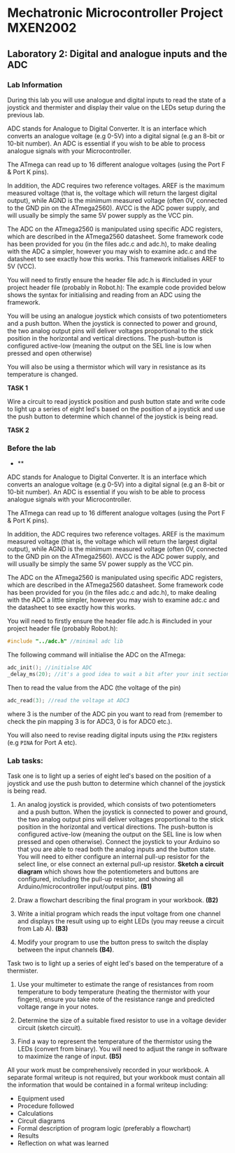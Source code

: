 # Mechatronic Microcontroller Project MXEN2002

## Laboratory 2:  Digital and analogue inputs and the ADC

### Lab Information

During this lab you will use analogue and digital inputs to read the state of a joystick and thermister and display their value on the LEDs setup during the previous lab.

ADC stands for Analogue to Digital Converter.  It is an interface which converts an analogue voltage (e.g 0-5V) into a digital signal (e.g an 8-bit or 10-bit number).  An ADC is essential if you wish to be able to process analogue signals with your Microcontroller.

The ATmega can read up to 16 different analogue voltages (using the Port F & Port K pins).

In addition, the ADC requires two reference voltages.  AREF is the maximum measured voltage (that is, the voltage which will return the largest digital output), while AGND is the minimum measured voltage (often 0V, connected to the GND pin on the ATmega2560).  AVCC is the ADC power supply, and will usually be simply the same 5V power supply as the VCC pin.

The ADC on the ATmega2560 is manipulated using specific ADC registers, which are described in the ATmega2560 datasheet. 
Some framework code has been provided for you (in the files adc.c and adc.h), to make dealing with the ADC a simpler, however you may wish to examine adc.c and the datasheet to see exactly how this works. This framework initialises AREF to 5V (VCC).

You will need to firstly ensure the header file adc.h is #included in your project header file (probably in Robot.h): The example code provided below shows the syntax for initialising and reading from an ADC using the framework.

You will be using an analogue joystick which consists of two potentiometers and a push button. When the joystick is connected to power and ground, the two analog output pins will deliver voltages proportional to the stick position in the horizontal and vertical directions. The push-button is configured active-low (meaning the output  on the SEL line is low when pressed and open otherwise)

You will also be using a thermistor which will vary in resistance as its temperature is changed. 

**TASK 1**

Wire a circuit to read joystick position and push button state and write code to light up a series of eight led's based on the position of a joystick and use the push button to determine which channel of the joystick is being read.

**TASK 2**



### Before the lab

  - **

ADC stands for Analogue to Digital Converter.  It is an interface which converts an analogue voltage (e.g 0-5V) into a digital signal (e.g an 8-bit or 10-bit number).  An ADC is essential if you wish to be able to process analogue signals with your Microcontroller.

The ATmega can read up to 16 different analogue voltages (using the Port F & Port K pins).

In addition, the ADC requires two reference voltages.  AREF is the maximum measured voltage (that is, the voltage which will return the largest digital output), while AGND is the minimum measured voltage (often 0V, connected to the GND pin on the ATmega2560).  AVCC is the ADC power supply, and will usually be simply the same 5V power supply as the VCC pin.

The ADC on the ATmega2560 is manipulated using specific ADC registers, which are described in the ATmega2560 datasheet. 
Some framework code has been provided for you (in the files adc.c and adc.h), to make dealing with the ADC a little simpler, however you may wish to examine adc.c and the datasheet to see exactly how this works.

You will need to firstly ensure the header file adc.h is #included in your project header file (probably Robot.h):

```c
#include "../adc.h" //minimal adc lib
```

The following command will initialise the ADC on the ATmega:
```c
adc_init(); //initialse ADC
_delay_ms(20); //it's a good idea to wait a bit after your init section
```

Then to read the value from the ADC (the voltage of the pin)
```c
adc_read(3); //read the voltage at ADC3
```
where 3 is the number of the ADC pin you want to read from (remember to check the pin mapping 3 is for ADC3, 0 is for ADC0 etc.).

You will also need to revise reading digital inputs using the ```PINx``` registers (e.g ```PINA``` for Port A etc). 

### Lab tasks:

Task one is to light up a series of eight led's based on the position of a joystick and use the push button to determine which channel of the joystick is being read.

1. An analog joystick is provided, which consists of two potentiometers and a push button. When the joystick is connected to power and ground, the two analog output pins will deliver voltages proportional to the stick position in the horizontal and vertical directions. The push-button is configured active-low (meaning the output  on the SEL line is low when pressed and open otherwise). Connect the joystick to your Arduino so that you are able to read both the analog inputs and the button state. You will need to either configure an internal pull-up resistor for the select line, or else connect an external pull-up resistor. **Sketch a circuit diagram** which shows how the potentiometers and buttons are configured, including the pull-up resistor, and showing all Arduino/microcontroller input/output pins. **(B1)**

2. Draw a flowchart describing the final program in your workbook. **(B2)**

2. Write a initial program which reads the input voltage from one channel and displays the result using up to eight LEDs (you may reeuse a circuit from Lab A).  **(B3)**

3. Modify your program to use the button press to switch the display between the input channels **(B4)**.

Task two is to light up a series of eight led's based on the temperature of a thermister.

1. Use your multimeter to estimate the range of resistances from room temperature to body temperature (heating the thermistor with your fingers), ensure you take note of the resistance range and predicted voltage range in your notes.

2. Determine the size of a suitable fixed resistor to use in a voltage devider circuit (sketch circuit).

3. Find a way to represent the temperature of the thermistor using the LEDs (convert from binary).  You will need to adjust the range in software to maximize the range of input.  **(B5)**

All your work must be comprehensively recorded in your workbook.  A separate formal writeup is not required, but your workbook must contain all the information that would be contained in a formal writeup including:

- Equipment used
- Procedure followed
- Calculations
- Circuit diagrams
- Formal description of program logic (preferably a flowchart)
- Results
- Reflection on what was learned
